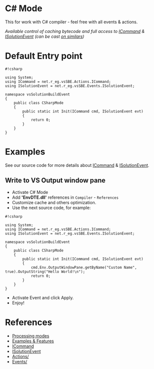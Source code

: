 # C# Mode

This for work with C# compiler - feel free with all events & actions.

*Available control of caching bytecode and full access to [ICommand](https://bitbucket.org/3F/vssolutionbuildevent/src/master/vsSolutionBuildEvent/Actions/ICommand.cs) & [ISolutionEvent](https://bitbucket.org/3F/vssolutionbuildevent/src/master/vsSolutionBuildEvent/Events/ISolutionEvent.cs) (can be cast [on similars](https://bitbucket.org/3F/vssolutionbuildevent/src/master/vsSolutionBuildEvent/Events/))*

# Default Entry point

```
#!csharp

using System;
using ICommand = net.r_eg.vsSBE.Actions.ICommand;
using ISolutionEvent = net.r_eg.vsSBE.Events.ISolutionEvent;

namespace vsSolutionBuildEvent
{
    public class CSharpMode
    {
        public static int Init(ICommand cmd, ISolutionEvent evt)
        {
            return 0;
        }
    }
}
```

# Examples

See our source code for more details about [ICommand](https://bitbucket.org/3F/vssolutionbuildevent/src/master/vsSolutionBuildEvent/Actions/ICommand.cs) & [ISolutionEvent](https://bitbucket.org/3F/vssolutionbuildevent/src/master/vsSolutionBuildEvent/Events/ISolutionEvent.cs).

## Write to VS Output window pane

* Activate C# Mode
* Add **'EnvDTE.dll'** references in `Compiler` - `References`
* Customize cache and others optimization.
* Use the next source code, for example:

```
#!csharp

using System;
using ICommand = net.r_eg.vsSBE.Actions.ICommand;
using ISolutionEvent = net.r_eg.vsSBE.Events.ISolutionEvent;

namespace vsSolutionBuildEvent
{
    public class CSharpMode
    {
        public static int Init(ICommand cmd, ISolutionEvent evt)
        {
            cmd.Env.OutputWindowPane.getByName("Custom Name", true).OutputString("Hello World!\n");
            return 0;
        }
    }
}
```

* Activate Event and click Apply.
* Enjoy!

# References

* [Processing modes](../Modes)
* [Examples & Features](../Examples)
* [ICommand](https://bitbucket.org/3F/vssolutionbuildevent/src/master/vsSolutionBuildEvent/Actions/ICommand.cs) 
* [ISolutionEvent](https://bitbucket.org/3F/vssolutionbuildevent/src/master/vsSolutionBuildEvent/Events/ISolutionEvent.cs)
* [Actions/](https://bitbucket.org/3F/vssolutionbuildevent/src/master/vsSolutionBuildEvent/Actions/)
* [Events/](https://bitbucket.org/3F/vssolutionbuildevent/src/master/vsSolutionBuildEvent/Events/)